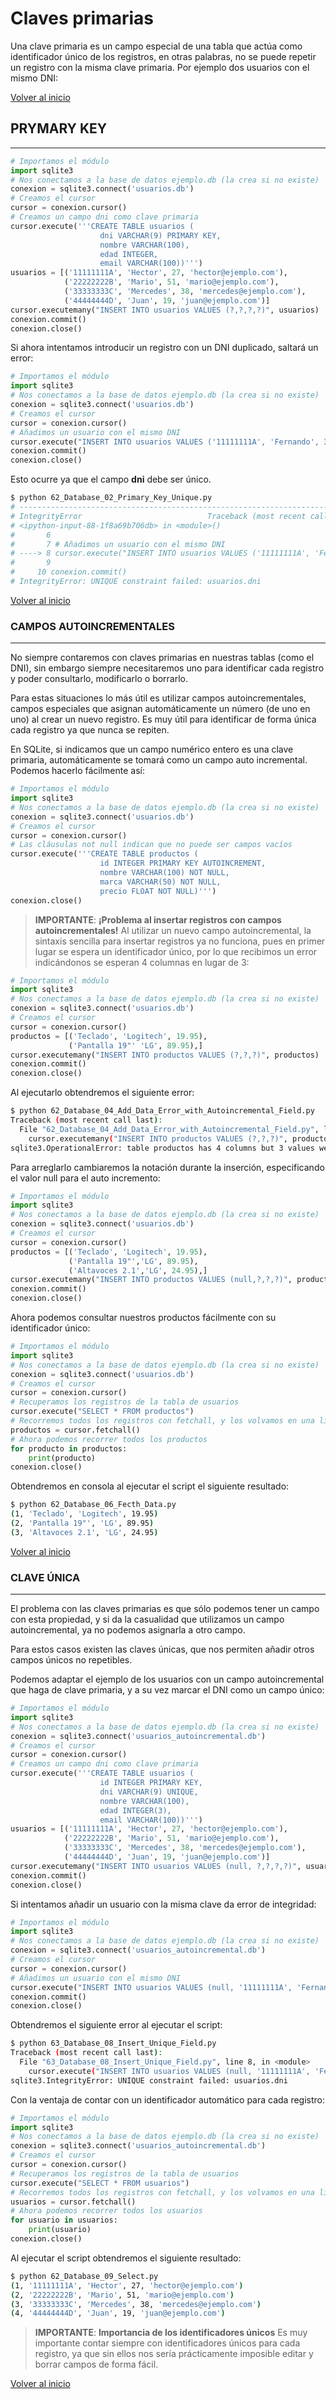 # Claves primarias

Una clave primaria es un campo especial de una tabla que actúa como identificador único de los registros, en otras palabras, no se puede repetir un registro con la misma clave primaria. Por ejemplo dos usuarios con el mismo DNI:

[Volver al inicio](#-claves-primarias)

## PRYMARY KEY

---------------------------------------------------------------------------

```python
# Importamos el módulo
import sqlite3
​# Nos conectamos a la base de datos ejemplo.db (la crea si no existe)
conexion = sqlite3.connect('usuarios.db')
​# Creamos el cursor
cursor = conexion.cursor()
​# Creamos un campo dni como clave primaria
cursor.execute('''CREATE TABLE usuarios (
                    dni VARCHAR(9) PRIMARY KEY,
                    nombre VARCHAR(100), 
                    edad INTEGER,
                    email VARCHAR(100))''')
​usuarios = [('11111111A', 'Hector', 27, 'hector@ejemplo.com'),
            ('22222222B', 'Mario', 51, 'mario@ejemplo.com'),
            ('33333333C', 'Mercedes', 38, 'mercedes@ejemplo.com'),
            ('44444444D', 'Juan', 19, 'juan@ejemplo.com')]
​cursor.executemany("INSERT INTO usuarios VALUES (?,?,?,?)", usuarios)
​conexion.commit()
conexion.close()
```

Si ahora intentamos introducir un registro con un DNI duplicado, saltará un error:

```python
# Importamos el módulo
import sqlite3
​# Nos conectamos a la base de datos ejemplo.db (la crea si no existe)
conexion = sqlite3.connect('usuarios.db')
​# Creamos el cursor
cursor = conexion.cursor()
# Añadimos un usuario con el mismo DNI
cursor.execute("INSERT INTO usuarios VALUES ('11111111A', 'Fernando', 31, 'fernando@ejemplo.com')")
​conexion.commit()
conexion.close()
```

Esto ocurre ya que el campo **dni** debe ser único.

```bash
$ python 62_Database_02_Primary_Key_Unique.py
# ---------------------------------------------------------------------------
# IntegrityError                            Traceback (most recent call last)
# <ipython-input-88-1f8a69b706db> in <module>()
#       6 
#       7 # Añadimos un usuario con el mismo DNI
# ----> 8 cursor.execute("INSERT INTO usuarios VALUES ('11111111A', 'Fernando', 31, 'fernando@ejemplo.com')")
#       9 
#     10 conexion.commit()
# IntegrityError: UNIQUE constraint failed: usuarios.dni
```

[Volver al inicio](#-claves-primarias)

### CAMPOS AUTOINCREMENTALES

---------------------------------------------------------------------------

No siempre contaremos con claves primarias en nuestras tablas (como el DNI), sin embargo siempre necesitaremos uno para identificar cada registro y poder consultarlo, modificarlo o borrarlo.

Para estas situaciones lo más útil es utilizar campos autoincrementales, campos especiales que asignan automáticamente un número (de uno en uno) al crear un nuevo registro. Es muy útil para identificar de forma única cada registro ya que nunca se repiten.

En SQLite, si indicamos que un campo numérico entero es una clave primaria, automáticamente se tomará como un campo auto incremental. Podemos hacerlo fácilmente así:

```python
# Importamos el módulo
import sqlite3
​# Nos conectamos a la base de datos ejemplo.db (la crea si no existe)
conexion = sqlite3.connect('usuarios.db')
​# Creamos el cursor
cursor = conexion.cursor()
# Las cláusulas not null indican que no puede ser campos vacíos
cursor.execute('''CREATE TABLE productos (
                    id INTEGER PRIMARY KEY AUTOINCREMENT, 
                    nombre VARCHAR(100) NOT NULL, 
                    marca VARCHAR(50) NOT NULL, 
                    precio FLOAT NOT NULL)''')
​conexion.close()
```

> **IMPORTANTE**: **¡Problema al insertar registros con campos autoincrementales!** Al utilizar un nuevo campo autoincremental, la sintaxis sencilla para insertar registros ya no funciona, pues en primer lugar se espera un identificador único, por lo que recibimos un error indicándonos se esperan 4 columnas en lugar de 3:

```python
# Importamos el módulo
import sqlite3
​# Nos conectamos a la base de datos ejemplo.db (la crea si no existe)
conexion = sqlite3.connect('usuarios.db')
​# Creamos el cursor
cursor = conexion.cursor()​
productos = [('Teclado', 'Logitech', 19.95),
             ('Pantalla 19"' 'LG', 89.95),]
​cursor.executemany("INSERT INTO productos VALUES (?,?,?)", productos)
​conexion.commit()
conexion.close()
```

Al ejecutarlo obtendremos el siguiente error:

```bash
$ python 62_Database_04_Add_Data_Error_with_Autoincremental_Field.py
Traceback (most recent call last):
  File "62_Database_04_Add_Data_Error_with_Autoincremental_Field.py", line 9, in <module>
    cursor.executemany("INSERT INTO productos VALUES (?,?,?)", productos)
sqlite3.OperationalError: table productos has 4 columns but 3 values were supplied
```

Para arreglarlo cambiaremos la notación durante la inserción, especificando el valor null para el auto incremento:

```python
# Importamos el módulo
import sqlite3
​# Nos conectamos a la base de datos ejemplo.db (la crea si no existe)
conexion = sqlite3.connect('usuarios.db')
​# Creamos el cursor
cursor = conexion.cursor()​
productos = [('Teclado', 'Logitech', 19.95),
             ('Pantalla 19"','LG', 89.95),
             ('Altavoces 2.1','LG', 24.95),]
​cursor.executemany("INSERT INTO productos VALUES (null,?,?,?)", productos)
​conexion.commit()
conexion.close()
```

Ahora podemos consultar nuestros productos fácilmente con su identificador único:

```python
# Importamos el módulo
import sqlite3
​# Nos conectamos a la base de datos ejemplo.db (la crea si no existe)
conexion = sqlite3.connect('usuarios.db')
​# Creamos el cursor
cursor = conexion.cursor()​​
# Recuperamos los registros de la tabla de usuarios
cursor.execute("SELECT * FROM productos")
​# Recorremos todos los registros con fetchall, y los volvamos en una lista de usuarios
productos = cursor.fetchall()
​# Ahora podemos recorrer todos los productos
for producto in productos:
    print(producto)
​conexion.close()
```

Obtendremos en consola al ejecutar el script el siguiente resultado:

```bash
$ python 62_Database_06_Fecth_Data.py
(1, 'Teclado', 'Logitech', 19.95)
(2, 'Pantalla 19"', 'LG', 89.95)
(3, 'Altavoces 2.1', 'LG', 24.95)
```

[Volver al inicio](#-claves-primarias)

### CLAVE ÚNICA

---------------------------------------------------------------------------

El problema con las claves primarias es que sólo podemos tener un campo con esta propiedad, y si da la casualidad que utilizamos un campo autoincremental, ya no podemos asignarla a otro campo.

Para estos casos existen las claves únicas, que nos permiten añadir otros campos únicos no repetibles.

Podemos adaptar el ejemplo de los usuarios con un campo autoincremental que haga de clave primaria, y a su vez marcar el DNI como un campo único:

```python
# Importamos el módulo
import sqlite3
​# Nos conectamos a la base de datos ejemplo.db (la crea si no existe)
conexion = sqlite3.connect('usuarios_autoincremental.db')
​# Creamos el cursor
cursor = conexion.cursor()​​
​# Creamos un campo dni como clave primaria
cursor.execute('''CREATE TABLE usuarios (
                    id INTEGER PRIMARY KEY,
                    dni VARCHAR(9) UNIQUE,
                    nombre VARCHAR(100), 
                    edad INTEGER(3),
                    email VARCHAR(100))''')
​usuarios = [('11111111A', 'Hector', 27, 'hector@ejemplo.com'),
            ('22222222B', 'Mario', 51, 'mario@ejemplo.com'),
            ('33333333C', 'Mercedes', 38, 'mercedes@ejemplo.com'),
            ('44444444D', 'Juan', 19, 'juan@ejemplo.com')]
​cursor.executemany("INSERT INTO usuarios VALUES (null, ?,?,?,?)", usuarios)
​conexion.commit()
conexion.close()
```

Si intentamos añadir un usuario con la misma clave da error de integridad:

```python
# Importamos el módulo
import sqlite3
​# Nos conectamos a la base de datos ejemplo.db (la crea si no existe)
conexion = sqlite3.connect('usuarios_autoincremental.db')
​# Creamos el cursor
cursor = conexion.cursor()​​
# Añadimos un usuario con el mismo DNI
cursor.execute("INSERT INTO usuarios VALUES (null, '11111111A', 'Fernando', 31, 'fernando@ejemplo.com')")
​conexion.commit()
conexion.close()
```

Obtendremos el siguiente error al ejecutar el script:

```bash
$ python 63_Database_08_Insert_Unique_Field.py
Traceback (most recent call last):
  File "63_Database_08_Insert_Unique_Field.py", line 8, in <module>
    cursor.execute("INSERT INTO usuarios VALUES (null, '11111111A', 'Fernando', 31, 'fernando@ejemplo.com')")
sqlite3.IntegrityError: UNIQUE constraint failed: usuarios.dni
```

Con la ventaja de contar con un identificador automático para cada registro:

```python
# Importamos el módulo
import sqlite3
​# Nos conectamos a la base de datos ejemplo.db (la crea si no existe)
conexion = sqlite3.connect('usuarios_autoincremental.db')
​# Creamos el cursor
cursor = conexion.cursor()​​
​# Recuperamos los registros de la tabla de usuarios
cursor.execute("SELECT * FROM usuarios")
​# Recorremos todos los registros con fetchall, y los volvamos en una lista de usuarios
usuarios = cursor.fetchall()
​# Ahora podemos recorrer todos los usuarios
for usuario in usuarios:
    print(usuario)
​conexion.close()
```

Al ejecutar el script obtendremos el siguiente resultado:

```bash
$ python 62_Database_09_Select.py
(1, '11111111A', 'Hector', 27, 'hector@ejemplo.com')
(2, '22222222B', 'Mario', 51, 'mario@ejemplo.com')
(3, '33333333C', 'Mercedes', 38, 'mercedes@ejemplo.com')
(4, '44444444D', 'Juan', 19, 'juan@ejemplo.com')
```

> **IMPORTANTE**: **Importancia de los identificadores únicos** Es muy importante contar siempre con identificadores únicos para cada registro, ya que sin ellos nos sería prácticamente imposible editar y borrar campos de forma fácil.

[Volver al inicio](#-claves-primarias)